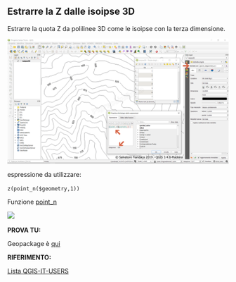 ## Estrarre la Z dalle isoipse 3D

Estrarre la quota Z da polilinee 3D come le isoipse con la terza dimensione.

![](/img/esempi/estrarre_Z_da_isoipse_3D/img_01.png)

espressione da utilizzare:
   
`z(point_n($geometry,1))`

Funzione [point_n](/gr_funzioni/geometria/funzioni/point_n.md)

![](/img/esempi/estrarre_Z_da_isoipse_3D/conta_02.png)

**PROVA TU:**

Geopackage è [qui](/esempi/dati_esempi.gpkg)

**RIFERIMENTO:**

[Lista QGIS-IT-USERS](http://osgeo-org.1560.x6.nabble.com/Polilinea-3d-da-cad-e-colonna-z-td5406233.html)